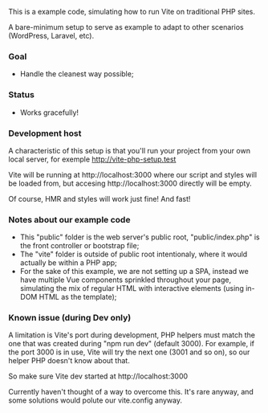 This is a example code, simulating how to run Vite on traditional PHP sites.

A bare-minimum setup to serve as example to adapt to other scenarios (WordPress, Laravel, etc).

### Goal

- Handle the cleanest way possible;

### Status

- Works gracefully!

### Development host

A characteristic of this setup is that you'll run your project from your own local server, for exemple http://vite-php-setup.test

Vite will be running at http://localhost:3000 where our script and styles will be loaded from, but accesing http://localhost:3000 directly will be empty.

Of course, HMR and styles will work just fine! And fast!

### Notes about our example code

- This "public" folder is the web server's public root, "public/index.php" is the front controller or bootstrap file;
- The "vite" folder is outside of public root intentionaly, where it would actually be within a PHP app;
- For the sake of this example, we are not setting up a SPA, instead we have multiple Vue components sprinkled throughout your page, simulating the mix of regular HTML with interactive elements (using in-DOM HTML as the template);

### Known issue (during Dev only)

A limitation is Vite's port during development, PHP helpers must match the one that was created during "npm run dev" (default 3000). For example, if the port 3000 is in use, Vite will try the next one (3001 and so on), so our helper PHP doesn't know about that.

So make sure Vite dev started at http://localhost:3000

Currently haven't thought of a way to overcome this. It's rare anyway, and some solutions would polute our vite.config anyway.
